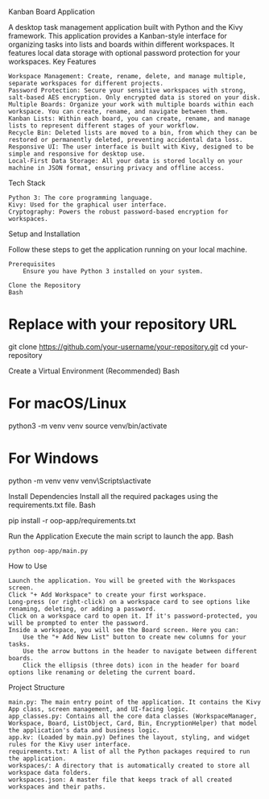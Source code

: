 Kanban Board Application

A desktop task management application built with Python and the Kivy framework. This application provides a Kanban-style interface for organizing tasks into lists and boards within different workspaces. It features local data storage with optional password protection for your workspaces.
Key Features

    Workspace Management: Create, rename, delete, and manage multiple, separate workspaces for different projects.
    Password Protection: Secure your sensitive workspaces with strong, salt-based AES encryption. Only encrypted data is stored on your disk.
    Multiple Boards: Organize your work with multiple boards within each workspace. You can create, rename, and navigate between them.
    Kanban Lists: Within each board, you can create, rename, and manage lists to represent different stages of your workflow.
    Recycle Bin: Deleted lists are moved to a bin, from which they can be restored or permanently deleted, preventing accidental data loss.
    Responsive UI: The user interface is built with Kivy, designed to be simple and responsive for desktop use.
    Local-First Data Storage: All your data is stored locally on your machine in JSON format, ensuring privacy and offline access.

Tech Stack

    Python 3: The core programming language.
    Kivy: Used for the graphical user interface.
    Cryptography: Powers the robust password-based encryption for workspaces.

Setup and Installation

Follow these steps to get the application running on your local machine.

    Prerequisites
        Ensure you have Python 3 installed on your system.

    Clone the Repository
    Bash

# Replace with your repository URL
git clone https://github.com/your-username/your-repository.git
cd your-repository

Create a Virtual Environment (Recommended)
Bash

# For macOS/Linux
python3 -m venv venv
source venv/bin/activate

# For Windows
python -m venv venv
venv\Scripts\activate

Install Dependencies
Install all the required packages using the requirements.txt file.
Bash

pip install -r oop-app/requirements.txt

Run the Application
Execute the main script to launch the app.
Bash

    python oop-app/main.py

How to Use

    Launch the application. You will be greeted with the Workspaces screen.
    Click "+ Add Workspace" to create your first workspace.
    Long-press (or right-click) on a workspace card to see options like renaming, deleting, or adding a password.
    Click on a workspace card to open it. If it's password-protected, you will be prompted to enter the password.
    Inside a workspace, you will see the Board screen. Here you can:
        Use the "+ Add New List" button to create new columns for your tasks.
        Use the arrow buttons in the header to navigate between different boards.
        Click the ellipsis (three dots) icon in the header for board options like renaming or deleting the current board.

Project Structure

    main.py: The main entry point of the application. It contains the Kivy App class, screen management, and UI-facing logic.
    app_classes.py: Contains all the core data classes (WorkspaceManager, Workspace, Board, ListObject, Card, Bin, EncryptionHelper) that model the application's data and business logic.
    app.kv: (Loaded by main.py) Defines the layout, styling, and widget rules for the Kivy user interface.
    requirements.txt: A list of all the Python packages required to run the application.
    workspaces/: A directory that is automatically created to store all workspace data folders.
    workspaces.json: A master file that keeps track of all created workspaces and their paths.